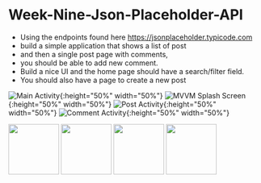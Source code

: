 # Week-Nine-Json-Placeholder-API
* Using the endpoints found here https://jsonplaceholder.typicode.com
* build a simple application that shows a list of post
* and then a single post page with comments,
* you should be able to add new comment.
* Build a nice UI and the home page should have a search/filter field.
* You should also have a page to create a new post

![Main Activity](app/src/main/res/drawable/main_activity.png){:height="50%" width="50%"}
![MVVM Splash Screen](app/src/main/res/drawable/mvvm_splash_screen.png){:height="50%" width="50%"}
![Post Activity](app/src/main/res/drawable/post_activity.png){:height="50%" width="50%"}
![Comment Activity](app/src/main/res/drawable/comment_activity.png){:height="50%" width="50%"}

<img src="app/src/main/res/drawable/main_activity.png" width="100" height="100">
<img src="app/src/main/res/drawable/mvvm_splash_screen.png" width="100" height="100">
<img src="app/src/main/res/drawable/post_activity.png" width="100" height="100">
<img src="app/src/main/res/drawable/comment_activity.png" width="100" height="100">